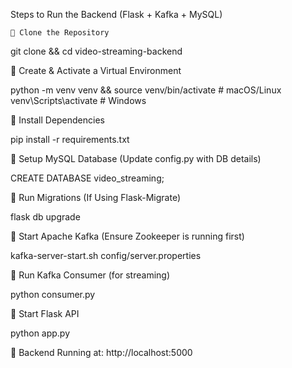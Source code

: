 Steps to Run the Backend (Flask + Kafka + MySQL)

    🔹 Clone the Repository

git clone <your-repo-url> && cd video-streaming-backend

🔹 Create & Activate a Virtual Environment

python -m venv venv && source venv/bin/activate  # macOS/Linux  
venv\Scripts\activate  # Windows

🔹 Install Dependencies

pip install -r requirements.txt

🔹 Setup MySQL Database (Update config.py with DB details)

CREATE DATABASE video_streaming;

🔹 Run Migrations (If Using Flask-Migrate)

flask db upgrade

🔹 Start Apache Kafka (Ensure Zookeeper is running first)

kafka-server-start.sh config/server.properties

🔹 Run Kafka Consumer (for streaming)

python consumer.py

🔹 Start Flask API

python app.py

🔹 Backend Running at: http://localhost:5000

